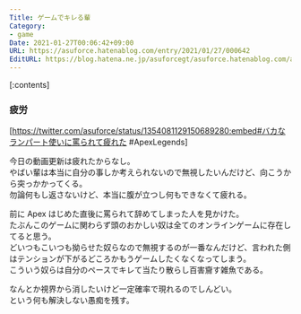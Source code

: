 ```yaml
---
Title: ゲームでキレる輩
Category:
- game
Date: 2021-01-27T00:06:42+09:00
URL: https://asuforce.hatenablog.com/entry/2021/01/27/000642
EditURL: https://blog.hatena.ne.jp/asuforcegt/asuforce.hatenablog.com/atom/entry/26006613683450650
---
```


[:contents]

### 疲労

[https://twitter.com/asuforce/status/1354081129150689280:embed#バカなランパート使いに罵られて疲れた #ApexLegends]

今日の動画更新は疲れたからなし。  
やばい輩は本当に自分の事しか考えられないので無視したいんだけど、向こうから突っかかってくる。  
勿論何もし返さないけど、本当に腹が立つし何もできなくて疲れる。  

前に Apex はじめた直後に罵られて辞めてしまった人を見かけた。  
たぶんこのゲームに関わらず頭のおかしい奴は全てのオンラインゲームに存在してると思う。  
どいつもこいつも拗らせた奴らなので無視するのが一番なんだけど、言われた側はテンションが下がるどころかもうゲームしたくなくなってしまう。  
こういう奴らは自分のペースでキレて当たり散らし百害齎す雑魚である。

なんとか視界から消したいけど一定確率で現れるのでしんどい。    
という何も解決しない愚痴を残す。
